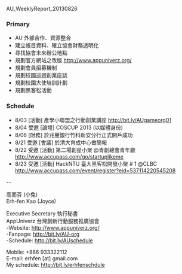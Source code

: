 AU_WeeklyReport_20130826

### Primary
* AU 外部合作、資源整合
* 建立帳目資料、確立協會財務透明化
* 尋找協會未來辦公地點
* 規劃官方網站之改版 http://www.appuniverz.org/
* 規劃會員招募機制
* 規劃校園巡迴創業座談
* 規劃校園大使培訓計劃
* 規劃黑客松活動

### Schedule
* 8/03 [活動] 產學小聯盟之行動創業講座 http://bit.ly/AUgameorg01
* 8/04 受邀 [論壇] COSCUP 2013 (以媒體身份)
* 8/06 [財務] 於兆豐銀行竹科新安分行正式開戶成功
* 8/21 受邀 [會議] 於清大育成中心做簡報
* 8/22 受邀 [活動] 第二場創星小聚 @青創總會青年廳 http://www.accupass.com/go/startuplikeme
* 8/23 受邀 [活動] HackNTU 臺大黑客松開發小聚 # 1 @CLBC http://www.accupass.com/event/register?eid=537114220545208


--
<p> 
高而芬 (小兔) <br/> 
Erh-fen Kao (Joyce) <br/>

Executive Secretary 執行秘書 <br/>
AppUniverz 台灣創新行動服務推廣協會 <br/>
-Website: http://www.appuniverz.org/ <br/>
-Fanpage: http://bit.ly/AU-org <br/>
-Schedule: http://bit.ly/AUschedule <br/>

Mobile: +886 933322112 <br/>
E-mail: erhfen [at] gmail.com <br/> 
My schedule: http://bit.ly/erhfenschdule <br/>
</p>
